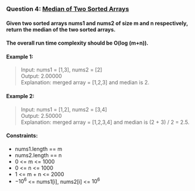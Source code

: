### Question 4: [Median of Two Sorted Arrays](https://leetcode-cn.com/problems/median-of-two-sorted-arrays/)
#### Given two sorted arrays nums1 and nums2 of size m and n respectively, return the median of the two sorted arrays.
#### The overall run time complexity should be O(log (m+n)).

#### Example 1:
> Input: nums1 = [1,3], nums2 = [2]  
> Output: 2.00000  
> Explanation: merged array = [1,2,3] and median is 2.

#### Example 2:
> Input: nums1 = [1,2], nums2 = [3,4]  
> Output: 2.50000  
> Explanation: merged array = [1,2,3,4] and median is (2 + 3) / 2 = 2.5.

#### Constraints:
* nums1.length == m
* nums2.length == n
* 0 <= m <= 1000
* 0 <= n <= 1000
* 1 <= m + n <= 2000
* $-10^6$ <= nums1[i], nums2[i] <= $10^6$